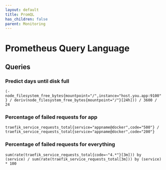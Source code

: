 ```yaml
---
layout: default
title: PromQL
has_children: false
parent: Monitoring
---
```


# Prometheus Query Language


## Queries

### Predict days until disk full

`(-node_filesystem_free_bytes{mountpoint="/",instance="host.you.app:9100"} / deriv(node_filesystem_free_bytes{mountpoint="/"}[24h])) / 3600 / 24`

### Percentage of failed requests for app

`traefik_service_requests_total{service="appname@docker",code="500"} / traefik_service_requests_total{service="appname@docker",code="200"} `

### Percentage of failed requests for everything

`sum(rate(traefik_service_requests_total{code=~"4.*"}[3m])) by (service) / sum(rate(traefik_service_requests_total[3m])) by (service) * 100`

